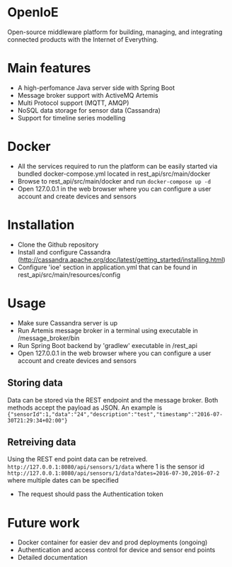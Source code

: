 # OpenIoE
Open-source middleware platform for building, managing, and integrating connected products with the Internet of Everything.

# Main features
 - A high-perfomance Java server side with Spring Boot
 - Message broker support with ActiveMQ Artemis
 - Multi Protocol support (MQTT, AMQP)
 - NoSQL data storage for sensor data (Cassandra)
 - Support for timeline series modelling

# Docker
 - All the services required to run the platform can be easily started via bundled docker-compose.yml located in rest_api/src/main/docker
 - Browse to rest_api/src/main/docker and run `docker-compose up -d`
 - Open 127.0.0.1 in the web browser where you can configure a user account and create devices and sensors

# Installation
 - Clone the Github repository
 - Install and configure Cassandra (http://cassandra.apache.org/doc/latest/getting_started/installing.html)
 - Configure 'ioe' section in application.yml that can be found in rest_api/src/main/resources/config

# Usage
 - Make sure Cassandra server is up
 - Run Artemis message broker in a terminal using executable in /message_broker/bin
 - Run Spring Boot backend by 'gradlew' executable in /rest_api
 - Open 127.0.0.1 in the web browser where you can configure a user account and create devices and sensors

## Storing data
Data can be stored via the REST endpoint and the message broker. Both methods accept the payload as JSON.
An example is 
`{"sensorId":1,"data":"24","description":"test","timestamp":"2016-07-30T21:29:34+02:00"}`

## Retreiving data
Using the REST end point data can be retreived.
`http://127.0.0.1:8080/api/sensors/1/data` where 1 is the sensor id
`http://127.0.0.1:8080/api/sensors/1/data?dates=2016-07-30,2016-07-2` where multiple dates can be specified

*  The request should pass the Authentication token

# Future work
 - Docker container for easier dev and prod deployments (ongoing)
 - Authentication and access control for device and sensor end points
 - Detailed documentation
